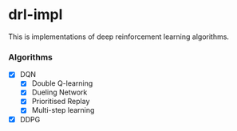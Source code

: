 # drl-impl
This is implementations of deep reinforcement learning algorithms.


### Algorithms
- [x] DQN
    - [x] Double Q-learning
    - [x] Dueling Network
    - [x] Prioritised Replay
    - [x] Multi-step learning
- [x] DDPG